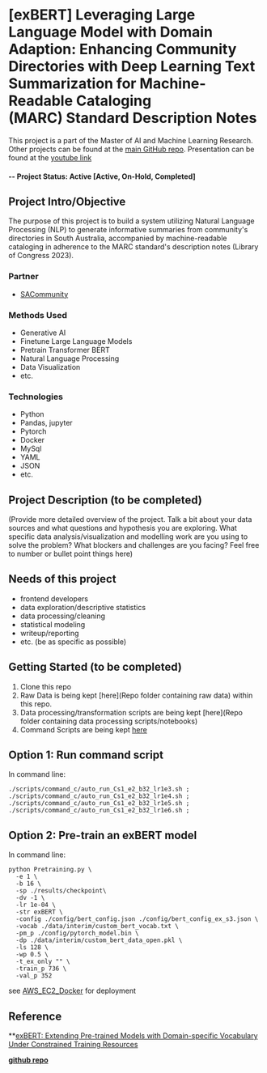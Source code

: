 # [exBERT] Leveraging Large Language Model with Domain Adaption: Enhancing Community Directories with Deep Learning Text Summarization for Machine-Readable Cataloging (MARC) Standard Description Notes

This project is a part of the Master of AI and Machine Learning Research.  Other projects can be found at the [main GitHub repo](https://github.com/camillekokoko/exBERTSum). Presentation can be found at the [youtube link](https://www.youtube.com/watch?v=6KChrujZ3_4)

#### -- Project Status: Active [Active, On-Hold, Completed]

## Project Intro/Objective
The purpose of this project is to build a system utilizing Natural Language Processing (NLP) to generate informative summaries from community's directories in South Australia, accompanied by machine-readable cataloging in adherence to the MARC standard's description notes (Library of Congress 2023).

### Partner
* [SACommunity](https://sacommunity.org/)

### Methods Used
* Generative AI
* Finetune Large Language Models 
* Pretrain Transformer BERT
* Natural Language Processing
* Data Visualization
* etc.

### Technologies
* Python
* Pandas, jupyter
* Pytorch
* Docker
* MySql
* YAML
* JSON
* etc. 

## Project Description (to be completed)
(Provide more detailed overview of the project.  Talk a bit about your data sources and what questions and hypothesis you are exploring. What specific data analysis/visualization and modelling work are you using to solve the problem? What blockers and challenges are you facing?  Feel free to number or bullet point things here)

## Needs of this project

- frontend developers
- data exploration/descriptive statistics
- data processing/cleaning
- statistical modeling
- writeup/reporting
- etc. (be as specific as possible)

## Getting Started (to be completed)

1. Clone this repo 
2. Raw Data is being kept [here](Repo folder containing raw data) within this repo.
3. Data processing/transformation scripts are being kept [here](Repo folder containing data processing scripts/notebooks)
4. Command Scripts are being kept [here]()

## Option 1: Run command script
In command line:

    ./scripts/command_c/auto_run_Cs1_e2_b32_lr1e3.sh ;
    ./scripts/command_c/auto_run_Cs1_e2_b32_lr1e4.sh ;
    ./scripts/command_c/auto_run_Cs1_e2_b32_lr1e5.sh ;
    ./scripts/command_c/auto_run_Cs1_e2_b32_lr1e6.sh ;

## Option 2: Pre-train an exBERT model 
In command line:

    python Pretraining.py \
      -e 1 \
      -b 16 \
      -sp ./results/checkpoint\
      -dv -1 \
      -lr 1e-04 \
      -str exBERT \
      -config ./config/bert_config.json ./config/bert_config_ex_s3.json \
      -vocab ./data/interim/custom_bert_vocab.txt \
      -pm_p ./config/pytorch_model.bin \
      -dp ./data/interim/custom_bert_data_open.pkl \
      -ls 128 \
      -wp 0.5 \
      -t_ex_only "" \
      -train_p 736 \
      -val_p 352
see [AWS_EC2_Docker](https://github.com/camillekokoko/AWS_EC2_Docker) for deployment

## Reference

**[exBERT: Extending Pre-trained Models with Domain-specific Vocabulary Under Constrained Training Resources](https://aclanthology.org/2020.findings-emnlp.129) 

**[github repo](https://github.com/cgmhaicenter/exBERT)**

